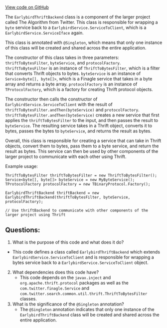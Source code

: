 [View code on GitHub](https://github.com/misbahsy/the-algorithm/src/java/com/twitter/search/earlybird/common/EarlybirdThriftBackend.java)

The `EarlybirdThriftBackend` class is a component of the larger project called The Algorithm from Twitter. This class is responsible for wrapping a `byte` service back to a `EarlybirdService.ServiceToClient`, which is a `EarlybirdService.ServiceIface` again. 

This class is annotated with `@Singleton`, which means that only one instance of this class will be created and shared across the entire application. 

The constructor of this class takes in three parameters: `thriftToBytesFilter`, `byteService`, and `protocolFactory`. `thriftToBytesFilter` is an instance of `ThriftToBytesFilter`, which is a filter that converts Thrift objects to bytes. `byteService` is an instance of `Service<byte[], byte[]>`, which is a Finagle service that takes in a byte array and returns a byte array. `protocolFactory` is an instance of `TProtocolFactory`, which is a factory for creating Thrift protocol objects.

The constructor then calls the constructor of `EarlybirdService.ServiceToClient` with the result of `thriftToBytesFilter.andThen(byteService)` and `protocolFactory`. `thriftToBytesFilter.andThen(byteService)` creates a new service that first applies the `thriftToBytesFilter` to the input, and then passes the result to `byteService`. The resulting service takes in a Thrift object, converts it to bytes, passes the bytes to `byteService`, and returns the result as bytes. 

Overall, this class is responsible for creating a service that can take in Thrift objects, convert them to bytes, pass them to a byte service, and return the result as bytes. This service can then be used by other components of the larger project to communicate with each other using Thrift. 

Example usage:

```
ThriftToBytesFilter thriftToBytesFilter = new ThriftToBytesFilter();
Service<byte[], byte[]> byteService = new MyByteService();
TProtocolFactory protocolFactory = new TBinaryProtocol.Factory();

EarlybirdThriftBackend thriftBackend = new EarlybirdThriftBackend(thriftToBytesFilter, byteService, protocolFactory);

// Use thriftBackend to communicate with other components of the larger project using Thrift
```
## Questions: 
 1. What is the purpose of this code and what does it do?
   - This code defines a class called `EarlybirdThriftBackend` which extends `EarlybirdService.ServiceToClient` and is responsible for wrapping a bytes service back to a `EarlybirdService.ServiceToClient` object.
2. What dependencies does this code have?
   - This code depends on the `javax.inject` and `org.apache.thrift.protocol` packages as well as the `com.twitter.finagle.Service` and `com.twitter.search.common.util.thrift.ThriftToBytesFilter` classes.
3. What is the significance of the `@Singleton` annotation?
   - The `@Singleton` annotation indicates that only one instance of the `EarlybirdThriftBackend` class will be created and shared across the entire application.